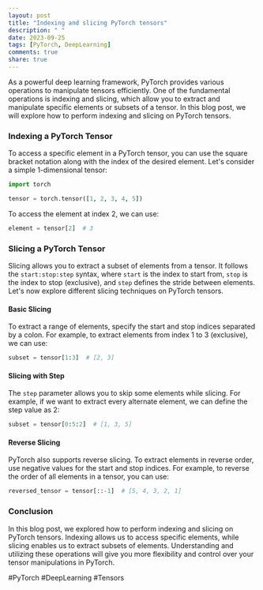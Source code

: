 ```yaml
---
layout: post
title: "Indexing and slicing PyTorch tensors"
description: " "
date: 2023-09-25
tags: [PyTorch, DeepLearning]
comments: true
share: true
---
```


As a powerful deep learning framework, PyTorch provides various operations to manipulate tensors efficiently. One of the fundamental operations is indexing and slicing, which allow you to extract and manipulate specific elements or subsets of a tensor. In this blog post, we will explore how to perform indexing and slicing on PyTorch tensors.

### Indexing a PyTorch Tensor

To access a specific element in a PyTorch tensor, you can use the square bracket notation along with the index of the desired element. Let's consider a simple 1-dimensional tensor:

```python
import torch

tensor = torch.tensor([1, 2, 3, 4, 5])
```

To access the element at index 2, we can use:

```python
element = tensor[2]  # 3
```

### Slicing a PyTorch Tensor

Slicing allows you to extract a subset of elements from a tensor. It follows the `start:stop:step` syntax, where `start` is the index to start from, `stop` is the index to stop (exclusive), and `step` defines the stride between elements. Let's now explore different slicing techniques on PyTorch tensors.

#### Basic Slicing

To extract a range of elements, specify the start and stop indices separated by a colon. For example, to extract elements from index 1 to 3 (exclusive), we can use:

```python
subset = tensor[1:3]  # [2, 3]
```

#### Slicing with Step

The `step` parameter allows you to skip some elements while slicing. For example, if we want to extract every alternate element, we can define the step value as 2:

```python
subset = tensor[0:5:2]  # [1, 3, 5]
```

#### Reverse Slicing

PyTorch also supports reverse slicing. To extract elements in reverse order, use negative values for the start and stop indices. For example, to reverse the order of all elements in a tensor, you can use:

```python
reversed_tensor = tensor[::-1]  # [5, 4, 3, 2, 1]
```

### Conclusion

In this blog post, we explored how to perform indexing and slicing on PyTorch tensors. Indexing allows us to access specific elements, while slicing enables us to extract subsets of elements. Understanding and utilizing these operations will give you more flexibility and control over your tensor manipulations in PyTorch.

#PyTorch #DeepLearning #Tensors